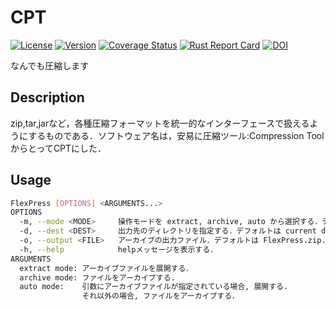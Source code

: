 # CPT
[![License](https://img.shields.io/badge/License-CC--BY--1.0-green.svg)](https://github.com/YokoyamaKosuke/CPT\_flows/blob/main/LICENSE)
[![Version](https://shields.io/badge/Version-0.1.0-blue)](https://github.com/YokoyamaKosuke/CPT/releases/tag/v0.1.0)
[![Coverage Status](https://coveralls.io/repos/github/YokoyamaKosuke/CPT/badge.svg?branch=main)](https://coveralls.io/github/YokoyamaKosuke/CPT?branch=main)
[![Rust Report Card](https://rust-reportcard.xuri.me/badge/github.com/yokoyamakosuke/cpt)](https://rust-reportcard.xuri.me/report/github.com/yokoyamakosuke/cpt)
[![DOI](https://zenodo.org/badge/784019734.svg)](https://zenodo.org/doi/10.5281/zenodo.11089955)


なんでも圧縮します

## Description
zip,tar,jarなど，各種圧縮フォーマットを統一的なインターフェースで扱えるようにするものである．ソフトウェア名は，安易に圧縮ツール:Compression Tool からとってCPTにした．

## Usage
```sh
FlexPress [OPTIONS] <ARGUMENTS...>
OPTIONS
  -m, --mode <MODE>     操作モードを extract, archive, auto から選択する．デフォルトは auto.
  -d, --dest <DEST>     出力先のディレクトリを指定する．デフォルトは current directory.
  -o, --output <FILE>   アーカイブの出力ファイル．デフォルトは FlexPress.zip.
  -h, --help            helpメッセージを表示する．
ARGUMENTS
  extract mode: アーカイブファイルを展開する．
  archive mode: ファイルをアーカイブする.
  auto mode:    引数にアーカイブファイルが指定されている場合, 展開する.
                それ以外の場合, ファイルをアーカイブする．
